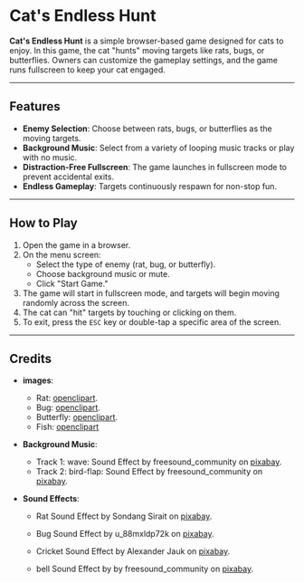 # Cat's Endless Hunt

**Cat's Endless Hunt** is a simple browser-based game designed for cats to enjoy. In this game, the cat "hunts" moving targets like rats, bugs, or butterflies. Owners can customize the gameplay settings, and the game runs fullscreen to keep your cat engaged.

---

## Features

- **Enemy Selection**: Choose between rats, bugs, or butterflies as the moving targets.
- **Background Music**: Select from a variety of looping music tracks or play with no music.
- **Distraction-Free Fullscreen**: The game launches in fullscreen mode to prevent accidental exits.
- **Endless Gameplay**: Targets continuously respawn for non-stop fun.

---

## How to Play

1. Open the game in a browser.
2. On the menu screen:
   - Select the type of enemy (rat, bug, or butterfly).
   - Choose background music or mute.
   - Click "Start Game."
3. The game will start in fullscreen mode, and targets will begin moving randomly across the screen.
4. The cat can "hit" targets by touching or clicking on them.
5. To exit, press the `ESC` key or double-tap a specific area of the screen.

---

## Credits
- **images**:  
  - Rat: [openclipart](https://openclipart.org/detail/173512/rat-by-rones).  
  - Bug: [openclipart](https://openclipart.org/detail/29653/lightning-bug-buddy).  
  - Butterfly: [openclipart](https://openclipart.org/detail/263384/monarch-butterfly).  
  - Fish: [openclipart](https://openclipart.org/detail/15748/aquarium-fish-cirrhilabrus-jordani) 

- **Background Music**:  
  - Track 1: wave: Sound Effect by freesound_community on  [pixabay](https://pixabay.com/users/freesound_community-46691455/?utm_source=link-attribution&utm_medium=referral&utm_campaign=music&utm_content=18067).
  - Track 2: bird-flap: Sound Effect by freesound_community on [pixabay](https://pixabay.com/users/freesound_community-46691455/?utm_source=link-attribution&utm_medium=referral&utm_campaign=music&utm_content=48714).


- **Sound Effects**: 
  - Rat Sound Effect by Sondang Sirait on [pixabay](https://pixabay.com/users/sondangsirait419-44635360/?utm_source=link-attribution&utm_medium=referral&utm_campaign=music&utm_content=220067). 
   - Bug Sound Effect by u_88mxldp72k on [pixabay](https://pixabay.com/users/u_88mxldp72k-40860733/?utm_source=link-attribution&utm_medium=referral&utm_campaign=music&utm_content=226802).  
   - Cricket Sound Effect by Alexander Jauk on [pixabay](https://pixabay.com/users/alex_jauk-16800354/?utm_source=link-attribution&utm_medium=referral&utm_campaign=music&utm_content=212751).

   - bell Sound Effect by by freesound_community on [pixabay](https://pixabay.com/users/freesound_community-46691455/?utm_source=link-attribution&utm_medium=referral&utm_campaign=music&utm_content=98033).


